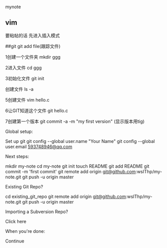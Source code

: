 mynote


## vim


要粘帖的话  先进入插入模式


##git
git add file(跟踪文件)

1创建一个文件夹
 mkdir ggg

2进入文件 
cd ggg 

3初始化文件 
git init

创建文件
 ls -a

5创建文件
 vim hello.c

6让GIT知道这个文件
 git hello.c

7创建第一个版本
 git commit -a -m "my first version"  (显示版本用tig)




Global setup:

 Set up git
  git config --global user.name "Your Name"
  git config --global user.email 593748946@qq.com
        

Next steps:

  mkdir my-note
  cd my-note
  git init
  touch README
  git add README
  git commit -m 'first commit'
  git remote add origin git@github.com:wsIThp/my-note.git
  git push -u origin master
      

Existing Git Repo?

  cd existing_git_repo
  git remote add origin git@github.com:wsIThp/my-note.git
  git push -u origin master
      

Importing a Subversion Repo?

  Click here
      

When you're done:

  Continue


